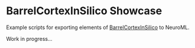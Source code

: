 # BarrelCortexInSilico Showcase

Example scripts for exporting elements of [BarrelCortexInSilico](https://cortexinsilico.zib.de/) to NeuroML.

Work in progress...
